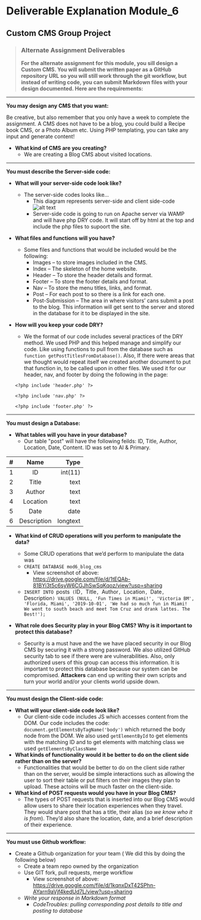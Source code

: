 # Deliverable Explanation Module_6
## Custom CMS Group Project

>   ### Alternate Assignment Deliverables
> **For the alternate assignment for this module, you sill design a Custom CMS. You will submit the written paper as a GitHub repository URL so you will still work through the git workflow, but instead of writing code, you can submit Markdown files with your design documented. Here are the requirements:**

---

**You may design any CMS that you want:**

Be creative, but also remember that you only have a week to complete the assignment. A CMS does not have to be a blog, you could build a Recipe book CMS, or a Photo Album etc. Using PHP templating, you can take any input and generate content!
- **What kind of CMS are you creating?**
  - We are creating a Blog CMS about visited locations.

---

**You must describe the Server-side code:**
- **What will your server-side code look like?**
  - The server-side codes looks like… 
    - This diagram represents server-side and client side-code 
    ![alt text](https://designmanagementlucerne.files.wordpress.com/2015/11/client-server-side.png?w=552&h=285 "Server-side Code vs Client-side Code")
    - Server-side code is going to run on Apache server via WAMP and will have php DRY code. It will start off by html at the top and include the php files to supoort the site.

- **What files and functions will you have?**
  - Some files and functions that would be included would be the following:
    - Images – to store images included in the CMS.
    - Index – The skeleton of the home website.
    - Header – To store the header details and format.
    - Footer – To store the footer details and format.
    - Nav – To store the menu titles, links, and format.
    - Post – For each post to so there is a link for each one.
    - Post-Submission – The area in where visitors’ cans submit a post to the blog. This information will get sent to the server and stored in the database for it to be displayed in the site.
  
- **How will you keep your code DRY?**
    - We the format of our code includes several practices of the DRY method. We used PHP and this helped manage and simplify our code. Like using functions to pull from the database such as `function getPostTitlesFromDatabase()`. Also, If there were areas that we thought would repeat itself we created another document to put that function in, to be called upon in other files. We used it for our header, nav, and footer by doing the following in the page:
    
    `<?php include 'header.php' ?>`
    
    `<?php include 'nav.php' ?>`
    
    `<?php include 'footer.php' ?>`

--- 

**You must design a Database:**
- **What tables will you have in your database?**
  - Our table "post" will have the following feilds: ID, Title, Author, Location, Date, Content. ID was set to AI & Primary.


| # | Name         |   Type   |
| - |:------------:| --------:|
| 1 | ID           | int(11)  |
| 2 | Title        |   text   |
| 3 | Author       |   text   |
| 4 | Location     |   text   |
| 5 | Date         |   date   |
| 6 | Description  | longtext |

- **What kind of CRUD operations will you perform to manipulate the data?**
  - Some CRUD operations that we’d perform to manipulate the data was
  - `CREATE DATABASE mod6_blog_cms` 
    - View screenshot of above: https://drive.google.com/file/d/1tEQAb-81BYi3t5c6syW6CGJhSwSqKqoz/view?usp=sharing
  - `INSERT INTO `posts` (`ID`, `Title`, `Author`, `Location`, `Date`, `Description`) VALUES (NULL, 'Fun Times in Miami!', 'Victoria BM', 'Florida, Miami', '2019-10-01', 'We had so much fun in Miami! We went to south beach and meet Tom Cruz and drank lattes. The Best!');`
  
- **What role does Security play in your Blog CMS? Why is it important to protect this database?**
  - Security is a must have and the we have placed security in our Blog CMS by securing it with a strong password. We also utilized GitHub security tab to see if there were are vulnerabilities. Also, only authorized users of this group can access this information. It is important to protect this database because our system can be compromised. <b>Attackers</b> can end up writing their own scripts and turn your world and/or your clients world upside down. 
---

**You must design the Client-side code:**
- **What will your client-side code look like?**
  - Our client-side code includes JS which accesses content from the DOM. Our code includes the code: `document.getElementsByTagName('body')` which returned the body node from the DOM. We also used `getElementById` to get elements with the matching ID and to get elements with matching class we used `getElementsByClassName`
- **What kinds of functionality would it be better to do on the client side rather than on the server?**
  - Functionalities that would be better to do on the client side rather than on the server, would be simple interactions such as allowing the user to sort their table or put filters on their images they plan to upload. These actoins will be much faster on the client-side.
- **What kind of POST requests would you have in your Blog CMS?**
  - The types of POST requests that is inserted into our Blog CMS would allow users to share their location experiences when they travel. They would share post that has a title, their alias (*so we know who it is from*). They’d also share the location, date, and a brief description of their experience.
---

**You must use Github workflow:**
- Create a Github organization for your team ( We did this by doing the following below)
  - Create a team repo owned by the organization
  - Use GIT fork, pull requests, merge workflow
    - View screenshot of above: https://drive.google.com/file/d/1kqnxDxT42SPhn-AYarn9aVjf4kedUd7L/view?usp=sharing
  - *Write your response in Markdown format*
    - *CodeTroubles: pulling corresponding post details to title and posting to database*
